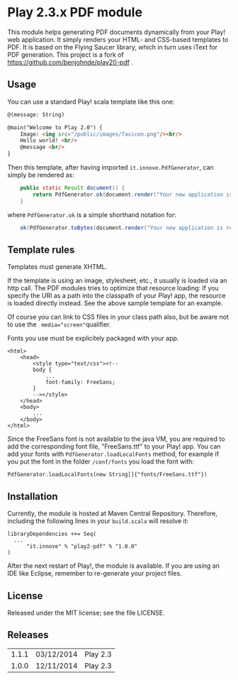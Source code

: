Play 2.3.x PDF module
===================

This module helps generating PDF documents dynamically from your Play! web application.
It simply renders your HTML- and CSS-based templates to PDF.
It is based on the Flying Saucer library, which in turn uses iText for PDF generation.
This project is a fork of https://github.com/benjohnde/play20-pdf .

Usage
-----

You can use a standard Play! scala template like this one:
``` html
@(message: String)

@main("Welcome to Play 2.0") {
    Image: <img src="/public/images/favicon.png"/><br/>
    Hello world! <br/>
    @message <br/>
}
```

Then this template, after having imported ```it.innove.PdfGenerator```, can simply be rendered as:
``` java
	public static Result document() {
		return PdfGenerator.ok(document.render("Your new application is ready."));
	}
```  
where ```PdfGenerator.ok``` is a simple shorthand notation for:
``` java
	ok(PdfGenerator.toBytes(document.render("Your new application is ready."))).as("application/pdf")
```

Template rules
--------------

Templates must generate XHTML.

If the template is using an image, stylesheet, etc., it usually is loaded via an http call.
The PDF modules tries to optimize that resource loading:
If you specify the URI as a path into the classpath of your Play! app, the resource is loaded directly instead.
See the above sample template for an example.

Of course you can link to CSS files in your class path also, but be aware not to
use the ``` media="screen"```qualifier. 
  
Fonts you use must be explicitely packaged with your app.
```
<html>
	<head>
		<style type="text/css"><!--
		body {
			...
			font-family: FreeSans;
		}
		--></style>	
	</head>
	<body>
		...
	</body>
</html>
```
Since the FreeSans font is not available to the java VM, you are required to
add the corresponding font file, "FreeSans.ttf" to your Play! app.
You can add your fonts with ```PdfGenerator.loadLocalFonts``` method, for example if you put the font in the folder  ```/conf/fonts``` you load the font with:

```PdfGenerator.loadLocalFonts(new String[]{"fonts/FreeSans.ttf"})```

Installation
------------

Currently, the module is hosted at Maven Central Repository.
Therefore, including the following lines in your ```build.scala``` will resolve it:
```
libraryDependencies ++= Seq(
  ...
      "it.innove" % "play2-pdf" % "1.0.0"
)
```
After the next restart of Play!, the module is available.
If you are using an IDE like Eclipse, remember to re-generate your project files. 


License
-------

Released under the MIT license; see the file LICENSE.

Releases
------------

<table>
	<tr>
		<td>1.1.1</td>
		<td>03/12/2014</td>
		<td>Play 2.3</td>
	</tr>
	<tr>
		<td>1.0.0</td>
		<td>12/11/2014</td>
		<td>Play 2.3</td>
	</tr>
</table>
